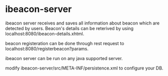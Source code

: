 # ibeacon-server
ibeacon server receives and saves all information about beacon which are detected by users. Beacon's details can be reterived by using localhost:8080/ibeacon-details.xhtml.

beacon registeration can be done through rest request to localhost:8080/registerbeacon?params.

ibeacon server can be run on any java supported server.

modify ibeacon-server/src/META-INF/persistence.xml to configure your DB.

